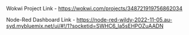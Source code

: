 Wokwi Project Link - https://wokwi.com/projects/348721919756862034

Node-Red Dashboard Link - https://node-red-wjldy-2022-11-05.au-syd.mybluemix.net/ui/#!/1?socketid=SWHC6_la5sEHPOZuAADN
